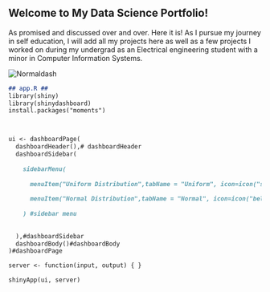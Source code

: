 ## Welcome to My Data Science Portfolio!

As promised and discussed over and over. Here it is! As I pursue my journey in self education, 
I will add all my projects here as well as a few projects I worked on during my undergrad as an 
Electrical engineering student with a minor in Computer Information Systems.

![Normaldash](file:///C:/Users/arriolks01/Desktop/GitHub%20Portfoilo/images/Normaldash.JPG)


```markdown
## app.R ##
library(shiny)
library(shinydashboard)
install.packages("moments")



ui <- dashboardPage(
  dashboardHeader(),# dashboardHeader
  dashboardSidebar(
    
    sidebarMenu(
      
      menuItem("Uniform Distribution",tabName = "Uniform", icon=icon("square")),#item1
      
      menuItem("Normal Distribution",tabName = "Normal", icon=icon("bell-o")) #item2 
      
    ) #sidebar menu
    
    
  ),#dashboardSidebar
  dashboardBody()#dashboardBody
)#dashboardPage

server <- function(input, output) { }

shinyApp(ui, server)

```


